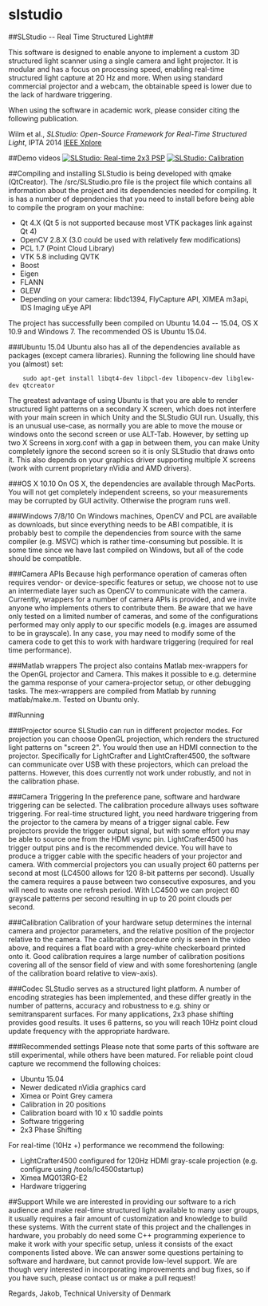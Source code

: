 slstudio
========

##SLStudio -- Real Time Structured Light##

This software is designed to enable anyone to implement a custom 3D structured light scanner using a single camera and light projector. It is modular and has a focus on processing speed, enabling real-time structured light capture at 20 Hz and more. When using standard commercial projector and a webcam, the obtainable speed is lower due to the lack of hardware triggering.

When using the software in academic work, please consider citing the following publication.

Wilm et al., *SLStudio: Open-Source Framework for Real-Time Structured Light*, IPTA 2014 [IEEE Xplore](http://ieeexplore.ieee.org/xpl/articleDetails.jsp?reload=true&arnumber=7002001)

##Demo videos
[![SLStudio: Real-time 2x3 PSP](http://img.youtube.com/vi/tti4-9ADYLs/0.jpg)](https://www.youtube.com/watch?v=tti4-9ADYLs)
[![SLStudio: Calibration](http://img.youtube.com/vi/swszXuPxGZI/0.jpg)](https://www.youtube.com/watch?v=swszXuPxGZI)

##Compiling and installing
SLStudio is being developed with qmake (QtCreator). The /src/SLStudio.pro file is the project file which contains all information about the project and its dependencies needed for compiling. 
It is has a number of dependencies that you need to install before being able to compile the program on your machine:
* Qt 4.X (Qt 5 is not supported because most VTK packages link against Qt 4)
* OpenCV 2.8.X (3.0 could be used with relatively few modifications)
* PCL 1.7 (Point Cloud Library)
* VTK 5.8 including QVTK
* Boost 
* Eigen
* FLANN
* GLEW
* Depending on your camera: libdc1394, FlyCapture API, XIMEA m3api, IDS Imaging uEye API

The project has successfully been compiled on Ubuntu 14.04 -- 15.04, OS X 10.9 and Windows 7. The recommended OS is Ubuntu 15.04.

###Ubuntu 15.04
Ubuntu also has all of the dependencies available as packages (except camera libraries). Running the following line should have you (almost) set:
```
    sudo apt-get install libqt4-dev libpcl-dev libopencv-dev libglew-dev qtcreator
```
The greatest advantage of using Ubuntu is that you are able to render structured light patterns on a secondary X screen, which does not interfere with your main screen in which Unity and the SLStudio GUI run. Usually, this is an unusual use-case, as normally you are able to move the mouse or windows onto the second screen or use ALT-Tab. However, by setting up two X Screens in xorg.conf with a gap in between them, you can make Unity completely ignore the second screen so it is only SLStudio that draws onto it. This also depends on your graphics driver supporting multiple X screens (work with current proprietary nVidia and AMD drivers).

###OS X 10.10
On OS X, the dependencies are available through MacPorts. You will not get completely independent screens, so your measurements may be corrupted by GUI activity. Otherwise the program runs well.

###Windows 7/8/10
On Windows machines, OpenCV and PCL are available as downloads, but since everything needs to be ABI compatible, it is probably best to compile the dependencies from source with the same compiler (e.g. MSVC) which is rather time-consuming but possible. It is some time since we have last compiled on Windows, but all of the code should be compatible. 

###Camera APIs
Because high performance operation of cameras often requires vendor- or device-specific features or setup, we choose not to use an intermediate layer such as OpenCV to communicate with the camera. Currently, wrappers for a number of camera APIs is provided, and we invite anyone who implements others to contribute them. Be aware that we have only tested on a limited number of cameras, and some of the configurations performed may only apply to our specific models (e.g. images are assumed to be in grayscale). In any case, you may need to modify some of the camera code to get this to work with hardware triggering (required for real time performance).

###Matlab wrappers
The project also contains Matlab mex-wrappers for the OpenGL projector and Camera. This makes it possible to e.g. determine the gamma response of your camera-projector setup, or other debugging tasks. The mex-wrappers are compiled from Matlab by running matlab/make.m. Tested on Ubuntu only.

##Running

###Projector source
SLStudio can run in different projector modes. For projection you can choose OpenGL projection, which renders the structured light patterns on "screen 2". You would then use an HDMI connection to the projector. Specifically for LightCrafter and LightCrafter4500, the software can communicate over USB with these projectors, which can preload the patterns. However, this does currently not work under robustly, and not in the calibration phase. 

###Camera Triggering
In the preference pane, software and hardware triggering can be selected. The calibration procedure allways uses software triggering. For real-time structured light, you need hardware triggering from the projector to the camera by means of a trigger signal cable. Few projectors provide the trigger output signal, but with some effort you may be able to source one from the HDMI vsync pin. LightCrafter4500 has trigger output pins and is the recommended device. You will have to produce a trigger cable with the specific headers of your projector and camera. 
With commercial projectors you can usually project 60 patterns per second at most (LC4500 allows for 120 8-bit patterns per second). Usually the camera requires a pause between two consecutive exposures, and you will need to waste one refresh period. With LC4500 we can project 60 grayscale patterns per second resulting in up to 20 point clouds per second.

###Calibration
Calibration of your hardware setup determines the internal camera and projector parameters, and the relative position of the projector relative to the camera. The calibration procedure only is seen in the video above, and requires a flat board with a grey-white checkerboard printed onto it. Good calibration requires a large number of calibration positions covering all of the sensor field of view and with some foreshortening (angle of the calibration board relative to view-axis).

###Codec
SLStudio serves as a structured light platform. A number of encoding strategies has been implemented, and these differ greatly in the number of patterns, accuracy and robustness to e.g. shiny or semitransparent surfaces. For many applications, 2x3 phase shifting provides good results. It uses 6 patterns, so you will reach 10Hz point cloud update frequency with the appropriate hardware. 

###Recommended settings
Please note that some parts of this software are still experimental, while others have been matured. For reliable point cloud capture we recommend the following choices:
* Ubuntu 15.04
* Newer dedicated nVidia graphics card
* Ximea or Point Grey camera
* Calibration in 20 positions
* Calibration board with 10 x 10 saddle points
* Software triggering
* 2x3 Phase Shifting

For real-time (10Hz +) performance we recommend the following:
* LightCrafter4500 configured for 120Hz HDMI gray-scale projection (e.g. configure using /tools/lc4500startup)
* Ximea MQ013RG-E2
* Hardware triggering

##Support
While we are interested in providing our software to a rich audience and make real-time structured light available to many user groups, it usually requires a fair amount of customization and knowledge to build these systems. With the current state of this project and the challenges in hardware, you probably do need some C++ programming experience to make it work with your specific setup, unless it consists of the exact components listed above. We can answer some questions pertaining to software and hardware, but cannot provide low-level support. We are though very interested in incorporating improvements and bug fixes, so if you have such, please contact us or make a pull request!

Regards, Jakob, Technical University of Denmark


